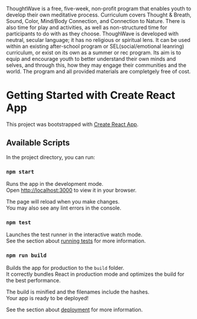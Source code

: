 ThoughtWave is a free, five-week, non-profit program that enables youth to develop their own meditative process. Curriculum covers Thought & Breath, Sound, Color, Mind/Body Connection, and Connection to Nature. There is also time for play and activities, as well as non-structured time for participants to do with as they choose. ThoughWave is developed with neutral, secular language; it has no religious or spiritual lens. It can be used within an existing after-school program or SEL(social/emotional leanring) curriculum, or exist on its own as a summer or rec program. Its aim is to equip and encourage youth to better understand their own minds and selves, and through this, how they may engage their communities and the world. The program and all provided materials are completgely free of cost.


# Getting Started with Create React App

This project was bootstrapped with [Create React App](https://github.com/facebook/create-react-app).

## Available Scripts

In the project directory, you can run:

### `npm start`

Runs the app in the development mode.\
Open [http://localhost:3000](http://localhost:3000) to view it in your browser.

The page will reload when you make changes.\
You may also see any lint errors in the console.

### `npm test`

Launches the test runner in the interactive watch mode.\
See the section about [running tests](https://facebook.github.io/create-react-app/docs/running-tests) for more information.

### `npm run build`

Builds the app for production to the `build` folder.\
It correctly bundles React in production mode and optimizes the build for the best performance.

The build is minified and the filenames include the hashes.\
Your app is ready to be deployed!

See the section about [deployment](https://facebook.github.io/create-react-app/docs/deployment) for more information.